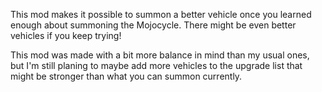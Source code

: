 This mod makes it possible to summon a better vehicle once you learned enough about summoning the Mojocycle. There might be even better vehicles if you keep trying!

This mod was made with a bit more balance in mind than my usual ones, but I'm still planing to maybe add more vehicles to the upgrade list that might be stronger than what you can summon currently.